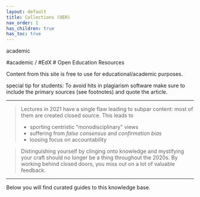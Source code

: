 ```yaml
---
layout: default
title: Collections (OER)
nav_order: 1
has_children: true
has_toc: true
---
```

<p class="label label-yellow">academic</p>
#academic / #EdX
# Open Education Resources

Content from this site is free to use for educational/academic purposes. 

special tip for students: To avoid hits in plagiarism software make sure to include the primary sources (see footnotes) and quote the article.

---

> Lectures in 2021 have a single flaw leading to subpar content: most of them are created closed source.
> This leads to
> - sporting centristic "monodisciplinary" views
> - suffering from *false consensus* and *confirmation bias*
> - loosing focus on accountability

> Distinguishing yourself by clinging onto knowledge and mystifying your craft should no longer be a thing throughout the 2020s.
> By working behind closed doors, you miss out on a lot of valuable feedback.

---

Below you will find curated guides to this knowledge base.
